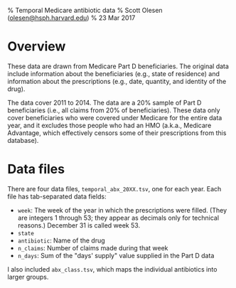 % Temporal Medicare antibiotic data
% Scott Olesen (olesen@hsph.harvard.edu)
% 23 Mar 2017

# Overview

These data are drawn from Medicare Part D beneficiaries. The original data
include information about the beneficiaries (e.g., state of residence) and
information about the prescriptions (e.g., date, quantity, and identity of the
drug).

The data cover 2011 to 2014. The data are a 20% sample of Part D beneficiaries
(i.e., all claims from 20% of beneficiaries). These data only cover
beneficiaries who were covered under Medicare for the entire data year, and it
excludes those people who had an HMO (a.k.a., Medicare Advantage, which
effectively censors some of their prescriptions from this database).

# Data files

There are four data files, `temporal_abx_20XX.tsv`, one for each year. Each
file has tab-separated data fields:

- `week`: The week of the year in which the prescriptions were filled. (They are integers 1 through 53; they appear as decimals only for technical reasons.) December 31 is called week 53.
- `state`
- `antibiotic`: Name of the drug
- `n_claims`: Number of claims made during that week
- `n_days`: Sum of the "days' supply" value supplied in the Part D data

I also included `abx_class.tsv`, which maps the individual antibiotics into
larger groups.
